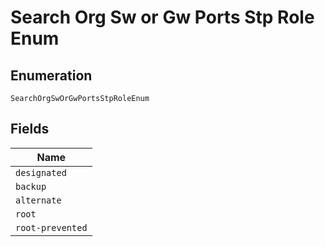 
# Search Org Sw or Gw Ports Stp Role Enum

## Enumeration

`SearchOrgSwOrGwPortsStpRoleEnum`

## Fields

| Name |
|  --- |
| `designated` |
| `backup` |
| `alternate` |
| `root` |
| `root-prevented` |

